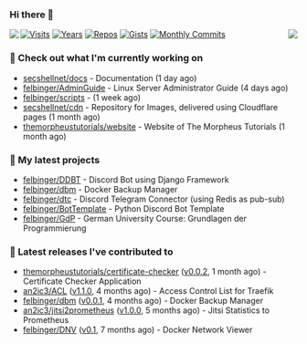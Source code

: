 ### Hi there 👋

<img align="left" src="https://github-readme-stats.vercel.app/api?username=felbinger&theme=dark">
<img align="right" src="https://github-readme-stats.vercel.app/api/top-langs/?username=felbinger&theme=dark">

[![Visits](https://badges.pufler.dev/visits/felbinger/felbinger?style=flat-square&color=black&logo=github)](https://github.com/felbinger)
[![Years](https://badges.pufler.dev/years/felbinger?style=flat-square&color=black&logo=github)](https://github.com/felbinger)
[![Repos](https://badges.pufler.dev/repos/felbinger?style=flat-square&color=black&logo=github)](https://github.com/felbinger?tab=repositories)
[![Gists](https://badges.pufler.dev/gists/felbinger?style=flat-square&color=black&logo=github)](https://gist.github.com/felbinger)
[![Monthly Commits](https://badges.pufler.dev/commits/monthly/felbinger?style=flat-square&color=black&logo=github)](https://github.com/felbinger)

### :construction_worker: Check out what I'm currently working on

- [secshellnet/docs](https://github.com/secshellnet/docs) - Documentation (1 day ago)
- [felbinger/AdminGuide](https://github.com/felbinger/AdminGuide) - Linux Server Administrator Guide (4 days ago)
- [felbinger/scripts](https://github.com/felbinger/scripts) -  (1 week ago)
- [secshellnet/cdn](https://github.com/secshellnet/cdn) - Repository for Images, delivered using Cloudflare pages (1 month ago)
- [themorpheustutorials/website](https://github.com/themorpheustutorials/website) - Website of The Morpheus Tutorials (1 month ago)

### :seedling: My latest projects

- [felbinger/DDBT](https://github.com/felbinger/DDBT) - Discord Bot using Django Framework
- [felbinger/dbm](https://github.com/felbinger/dbm) - Docker Backup Manager
- [felbinger/dtc](https://github.com/felbinger/dtc) - Discord Telegram Connector (using Redis as pub-sub)
- [felbinger/BotTemplate](https://github.com/felbinger/BotTemplate) - Python Discord Bot Template
- [felbinger/GdP](https://github.com/felbinger/GdP) - German University Course: Grundlagen der Programmierung

### :telescope: Latest releases I've contributed to

- [themorpheustutorials/certificate-checker](https://github.com/themorpheustutorials/certificate-checker) ([v0.0.2](https://github.com/themorpheustutorials/certificate-checker/releases/tag/v0.0.2), 1 month ago) - Certificate Checker Application
- [an2ic3/ACL](https://github.com/an2ic3/ACL) ([v1.1.0](https://github.com/an2ic3/ACL/releases/tag/v1.1.0), 4 months ago) - Access Control List for Traefik
- [felbinger/dbm](https://github.com/felbinger/dbm) ([v0.0.1](https://github.com/felbinger/dbm/releases/tag/v0.0.1), 4 months ago) - Docker Backup Manager
- [an2ic3/jitsi2prometheus](https://github.com/an2ic3/jitsi2prometheus) ([v1.0.0](https://github.com/an2ic3/jitsi2prometheus/releases/tag/v1.0.0), 5 months ago) - Jitsi Statistics to Prometheus
- [felbinger/DNV](https://github.com/felbinger/DNV) ([v0.1](https://github.com/felbinger/DNV/releases/tag/v0.1), 7 months ago) - Docker Network Viewer

